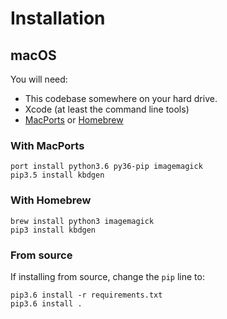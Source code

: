 # Installation

## macOS

You will need:

* This codebase somewhere on your hard drive.
* Xcode (at least the command line tools)
* [MacPorts](https://www.macports.org) or [Homebrew](http://brew.sh/)

### With MacPorts

```
port install python3.6 py36-pip imagemagick
pip3.5 install kbdgen
```

### With Homebrew

```
brew install python3 imagemagick
pip3 install kbdgen
```

### From source

If installing from source, change the `pip` line to:

```
pip3.6 install -r requirements.txt
pip3.6 install .
```

